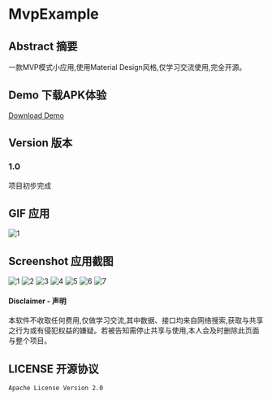 # MvpExample
## Abstract 摘要
一款MVP模式小应用,使用Material Design风格,仅学习交流使用,完全开源。

## Demo 下载APK体验
[Download Demo](https://github.com/yingLanNull/MvpExample/blob/master/show/app-debug.apk)

## Version 版本

### 1.0

项目初步完成

## GIF 应用

![1](https://github.com/yingLanNull/MvpExample/blob/master/show/show.gif)

## Screenshot 应用截图
![1](https://github.com/yingLanNull/MvpExample/blob/master/show/Screenshot0.png)
![2](https://github.com/yingLanNull/MvpExample/blob/master/show/Screenshot1.png)
![3](https://github.com/yingLanNull/MvpExample/blob/master/show/Screenshot4.png)
![4](https://github.com/yingLanNull/MvpExample/blob/master/show/Screenshot2.png)
![5](https://github.com/yingLanNull/MvpExample/blob/master/show/Screenshot3.png)
![6](https://github.com/yingLanNull/MvpExample/blob/master/show/Screenshot5.png)
![7](https://github.com/yingLanNull/MvpExample/blob/master/show/Screenshot7.png)


#### Disclaimer - 声明
本软件不收取任何费用,仅做学习交流,其中数据、接口均来自网络搜索,获取与共享之行为或有侵犯权益的嫌疑。若被告知需停止共享与使用,本人会及时删除此页面与整个项目。

## LICENSE 开源协议

    Apache License Version 2.0

